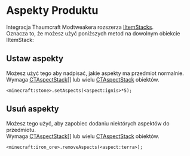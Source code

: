 # Aspekty Produktu

Integracja Thaumcraft Modtweakera rozszerza [IItemStacks](/Vanilla/Items/IItemStack/).  
Oznacza to, że możesz użyć poniższych metod na dowolnym obiekcie IItemStack:

## Ustaw aspekty

Możesz użyć tego aby nadpisać, jakie aspekty ma przedmiot normalnie.  
Wymaga [CTAspectStack](/Mods/Modtweaker/Thaumcraft/Aspects/CTAspect/)[] lub wielu [CTAspectStack](/Mods/Modtweaker/Thaumcraft/Aspects/CTAspect/) obiektów.

```zenscript
<minecraft:stone>.setAspects(<aspect:ignis>*5);
```

## Usuń aspekty

Możesz tego użyć, aby zapobiec dodaniu niektórych aspektów do przedmiotu.  
Wymaga [CTAspectStack](/Mods/Modtweaker/Thaumcraft/Aspects/CTAspect/)[] lub wielu [CTAspectStack](/Mods/Modtweaker/Thaumcraft/Aspects/CTAspect/) obiektów.

```zenscript
<minecraft:iron_ore>.removeAspects(<aspect:terra>);
```